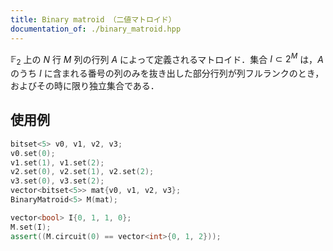 ```yaml
---
title: Binary matroid （二値マトロイド）
documentation_of: ./binary_matroid.hpp
---
```


$\mathbb{F}_2$ 上の $N$ 行 $M$ 列の行列 $A$ によって定義されるマトロイド．集合 $I \subset 2^M$ は，$A$ のうち $I$ に含まれる番号の列のみを抜き出した部分行列が列フルランクのとき，およびその時に限り独立集合である．

## 使用例

```cpp
bitset<5> v0, v1, v2, v3;
v0.set(0);
v1.set(1), v1.set(2);
v2.set(0), v2.set(1), v2.set(2);
v3.set(0), v3.set(2);
vector<bitset<5>> mat{v0, v1, v2, v3};
BinaryMatroid<5> M(mat);

vector<bool> I{0, 1, 1, 0};
M.set(I);
assert((M.circuit(0) == vector<int>{0, 1, 2}));
```
